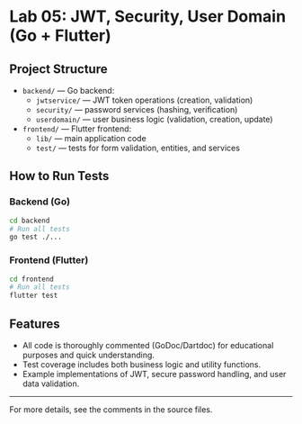 # Lab 05: JWT, Security, User Domain (Go + Flutter)

## Project Structure

- `backend/` — Go backend:
  - `jwtservice/` — JWT token operations (creation, validation)
  - `security/` — password services (hashing, verification)
  - `userdomain/` — user business logic (validation, creation, update)
- `frontend/` — Flutter frontend:
  - `lib/` — main application code
  - `test/` — tests for form validation, entities, and services

## How to Run Tests

### Backend (Go)
```sh
cd backend
# Run all tests
go test ./...
```

### Frontend (Flutter)
```sh
cd frontend
# Run all tests
flutter test
```

## Features
- All code is thoroughly commented (GoDoc/Dartdoc) for educational purposes and quick understanding.
- Test coverage includes both business logic and utility functions.
- Example implementations of JWT, secure password handling, and user data validation.

---

For more details, see the comments in the source files. 